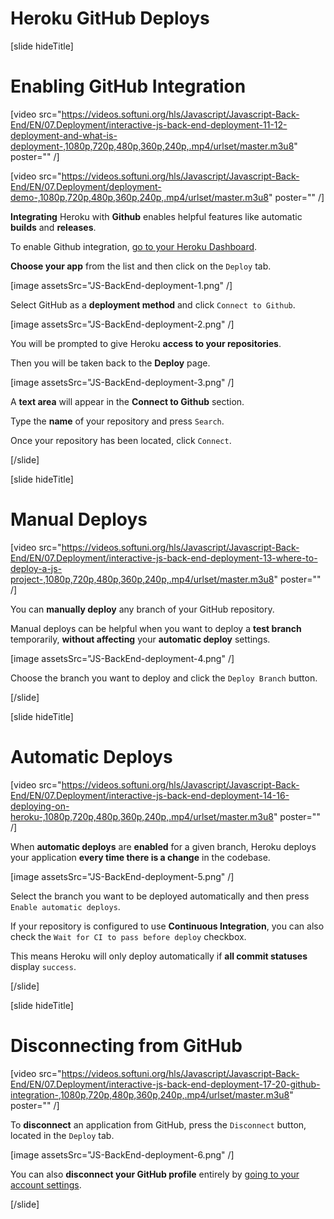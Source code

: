# Heroku GitHub Deploys

[slide hideTitle]

# Enabling GitHub Integration

[video src="https://videos.softuni.org/hls/Javascript/Javascript-Back-End/EN/07.Deployment/interactive-js-back-end-deployment-11-12-deployment-and-what-is-deployment-,1080p,720p,480p,360p,240p,.mp4/urlset/master.m3u8" poster="" /]

[video src="https://videos.softuni.org/hls/Javascript/Javascript-Back-End/EN/07.Deployment/deployment-demo-,1080p,720p,480p,360p,240p,.mp4/urlset/master.m3u8" poster="" /]

**Integrating** Heroku with **Github** enables helpful features like automatic **builds** and **releases**.

To enable Github integration, [go to your Heroku Dashboard](https://dashboard.heroku.com/apps).

**Choose your app** from the list and then click on the `Deploy` tab.

[image assetsSrc="JS-BackEnd-deployment-1.png" /]

Select GitHub as a **deployment method** and click `Connect to Github`.

[image assetsSrc="JS-BackEnd-deployment-2.png" /]

You will be prompted to give Heroku **access to your repositories**.

Then you will be taken back to the **Deploy** page.

[image assetsSrc="JS-BackEnd-deployment-3.png" /]

A **text area** will appear in the **Connect to Github** section.

Type the **name** of your repository and press `Search`.

Once your repository has been located, click `Connect`.

[/slide]


[slide hideTitle]

# Manual Deploys

[video src="https://videos.softuni.org/hls/Javascript/Javascript-Back-End/EN/07.Deployment/interactive-js-back-end-deployment-13-where-to-deploy-a-js-project-,1080p,720p,480p,360p,240p,.mp4/urlset/master.m3u8" poster="" /]

You can **manually deploy** any branch of your GitHub repository.

Manual deploys can be helpful when you want to deploy a **test branch** temporarily, **without affecting** your **automatic deploy** settings.

[image assetsSrc="JS-BackEnd-deployment-4.png" /]

Choose the branch you want to deploy and click the `Deploy Branch` button.

[/slide]


[slide hideTitle]

# Automatic Deploys

[video src="https://videos.softuni.org/hls/Javascript/Javascript-Back-End/EN/07.Deployment/interactive-js-back-end-deployment-14-16-deploying-on-heroku-,1080p,720p,480p,360p,240p,.mp4/urlset/master.m3u8" poster="" /]

When **automatic deploys** are **enabled** for a given branch, Heroku deploys your application **every time there is a change** in the codebase.

[image assetsSrc="JS-BackEnd-deployment-5.png" /]

Select the branch you want to be deployed automatically and then press `Enable automatic deploys`.

If your repository is configured to use **Continuous Integration**, you can also check the `Wait for CI to pass before deploy` checkbox.

This means Heroku will only deploy automatically if **all commit statuses** display `success`.

[/slide]

[slide hideTitle]

# Disconnecting from GitHub

[video src="https://videos.softuni.org/hls/Javascript/Javascript-Back-End/EN/07.Deployment/interactive-js-back-end-deployment-17-20-github-integration-,1080p,720p,480p,360p,240p,.mp4/urlset/master.m3u8" poster="" /]

To **disconnect** an application from GitHub, press the `Disconnect` button, located in the `Deploy` tab.

[image assetsSrc="JS-BackEnd-deployment-6.png" /]

You can also **disconnect your GitHub profile** entirely by [going to your account settings](https://dashboard.heroku.com/account/applications#third-party-applications).

[/slide]
